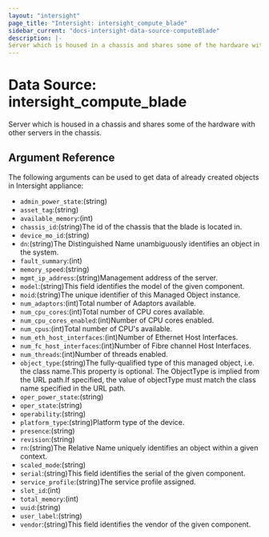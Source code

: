 ```yaml
---
layout: "intersight"
page_title: "Intersight: intersight_compute_blade"
sidebar_current: "docs-intersight-data-source-computeBlade"
description: |-
Server which is housed in a chassis and shares some of the hardware with other servers in the chassis.
---
```


# Data Source: intersight_compute_blade
Server which is housed in a chassis and shares some of the hardware with other servers in the chassis.
## Argument Reference
The following arguments can be used to get data of already created objects in Intersight appliance:
* `admin_power_state`:(string)
* `asset_tag`:(string)
* `available_memory`:(int)
* `chassis_id`:(string)The id of the chassis that the blade is located in.
* `device_mo_id`:(string)
* `dn`:(string)The Distinguished Name unambiguously identifies an object in the system.
* `fault_summary`:(int)
* `memory_speed`:(string)
* `mgmt_ip_address`:(string)Management address of the server.
* `model`:(string)This field identifies the model of the given component.
* `moid`:(string)The unique identifier of this Managed Object instance.
* `num_adaptors`:(int)Total number of Adaptors available.
* `num_cpu_cores`:(int)Total number of CPU cores available.
* `num_cpu_cores_enabled`:(int)Number of CPU cores enabled.
* `num_cpus`:(int)Total number of CPU's available.
* `num_eth_host_interfaces`:(int)Number of Ethernet Host Interfaces.
* `num_fc_host_interfaces`:(int)Number of Fibre channel Host Interfaces.
* `num_threads`:(int)Number of threads enabled.
* `object_type`:(string)The fully-qualified type of this managed object, i.e. the class name.This property is optional. The ObjectType is implied from the URL path.If specified, the value of objectType must match the class name specified in the URL path.
* `oper_power_state`:(string)
* `oper_state`:(string)
* `operability`:(string)
* `platform_type`:(string)Platform type of the device.
* `presence`:(string)
* `revision`:(string)
* `rn`:(string)The Relative Name uniquely identifies an object within a given context.
* `scaled_mode`:(string)
* `serial`:(string)This field identifies the serial of the given component.
* `service_profile`:(string)The service profile assigned.
* `slot_id`:(int)
* `total_memory`:(int)
* `uuid`:(string)
* `user_label`:(string)
* `vendor`:(string)This field identifies the vendor of the given component.
